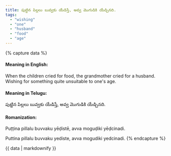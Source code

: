 ```yaml
---
title: పుట్టిన పిల్లలు బువ్వకు యేడిస్తే, అవ్వ మొగుడికి యేడ్చినది.
tags:
  - "wishing"
  - "one"
  - "husband"
  - "food"
  - "age"
---
```


{% capture data %}
#### Meaning in English:
When the children cried for food, the grandmother cried for a husband.
Wishing for something quite unsuitable to one's age.

#### Meaning in Telugu:
పుట్టిన పిల్లలు బువ్వకు యేడిస్తే, అవ్వ మొగుడికి యేడ్చినది.

#### Romanization:
Puṭṭina pillalu buvvaku yēḍistē, avva moguḍiki yēḍcinadi.

Puttina pillalu buvvaku yediste, avva mogudiki yedcinadi.
{% endcapture %}

{{ data | markdownify }}

